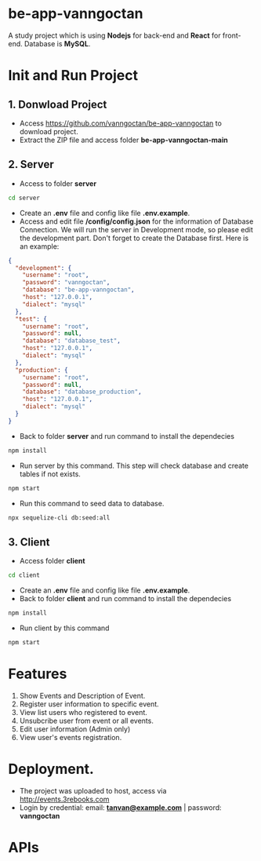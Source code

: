 # be-app-vanngoctan
A study project which is using **Nodejs** for back-end and **React** for front-end. Database is **MySQL**.

# Init and Run Project
## 1. Donwload Project
- Access https://github.com/vanngoctan/be-app-vanngoctan to download project.
- Extract the ZIP file and access folder **be-app-vanngoctan-main**
## 2. Server
- Access to folder **server**
```bash
cd server
```
- Create an **.env** file and config like file **.env.example**.
- Access and edit file **/config/config.json** for the information of Database Connection. We will run the server in Development mode, so please edit the development part. Don't forget to create the Database first. Here is an example:
```json
{
  "development": {
    "username": "root",
    "password": "vanngoctan",
    "database": "be-app-vanngoctan",
    "host": "127.0.0.1",
    "dialect": "mysql"
  },
  "test": {
    "username": "root",
    "password": null,
    "database": "database_test",
    "host": "127.0.0.1",
    "dialect": "mysql"
  },
  "production": {
    "username": "root",
    "password": null,
    "database": "database_production",
    "host": "127.0.0.1",
    "dialect": "mysql"
  }
}
```
- Back to folder **server** and run command to install the dependecies
```bash
npm install
```
- Run server by this command. This step will check database and create tables if not exists.
```bash
npm start
```
- Run this command to seed data to database.
```bash
npx sequelize-cli db:seed:all
```

## 3. Client
- Access folder **client**
```bash
cd client
```
- Create an **.env** file and config like file **.env.example**.
- Back to folder **client** and run command to install the dependecies
```bash
npm install
```
- Run client by this command
```bash
npm start
```
# Features
1. Show Events and Description of Event.
2. Register user information to specific event.
3. View list users who registered to event.
4. Unsubcribe user from event or all events.
5. Edit user information (Admin only)
6. View user's events registration.

# Deployment.
- The project was uploaded to host, access via http://events.3rebooks.com
- Login by credential: email: **tanvan@example.com**  |  password: **vanngoctan**

# APIs
